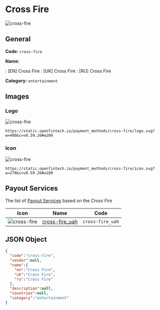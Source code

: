 
# Cross Fire 
![cross-fire](https://static.openfintech.io/payment_methods/cross-fire/logo.svg?w=400&c=v0.59.26#w200)  

## General 
**Code:** `cross-fire` 
 
**Name:** 
 
:	[EN] Cross Fire 
:	[UK] Cross Fire 
:	[RU] Cross Fire 
 
**Category:** `entertainment` 
 

## Images 

### Logo 
![cross-fire](https://static.openfintech.io/payment_methods/cross-fire/logo.svg?w=400&c=v0.59.26#w200)  

```
https://static.openfintech.io/payment_methods/cross-fire/logo.svg?w=400&c=v0.59.26#w200
```  

### Icon 
![cross-fire](https://static.openfintech.io/payment_methods/cross-fire/icon.svg?w=278&c=v0.59.26#w100)  

```
https://static.openfintech.io/payment_methods/cross-fire/icon.svg?w=278&c=v0.59.26#w100
```  

## Payout Services 
 
The list of [Payout Services](/payout-services/) based on the _Cross Fire_ 

|Icon|Name|Code| 
|:---:|:---:|:---:| 
|![cross-fire](https://static.openfintech.io/payout_methods/cross-fire/icon.png?w=278&c=v0.59.26#w40) |[cross-fire_uah](/payout-services/cross-fire_uah/)|`cross-fire_uah`| 
 

## JSON Object 

```json
{
  "code":"cross-fire",
  "vendor":null,
  "name":{
    "en":"Cross Fire",
    "uk":"Cross Fire",
    "ru":"Cross Fire"
  },
  "description":null,
  "countries":null,
  "category":"entertainment"
}
```  
